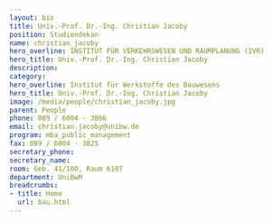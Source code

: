 ```yaml
---
layout: bio
title: Univ.-Prof. Dr.-Ing. Christian Jacoby
position: Studiendekan
name: christian_jacoby
hero_overline: INSTITUT FÜR VERKEHRSWESEN UND RAUMPLANUNG (IVR)
hero_title: Univ.-Prof. Dr.-Ing. Christian Jacoby
description: 
category: 
hero_overline: Institut für Werkstoffe des Bauwesens
hero_title: Univ.-Prof. Dr.-Ing. Christian Jacoby
image: /media/people/christian_jacoby.jpg
parent: People
phone: 089 / 6004 - 3866
email: christian.jacoby@unibw.de
program: mba_public_management
fax: 089 / 6004 - 3825
secretary_phone: 
secretary_name:
room: Geb. 41/100, Raum 6107
department: UniBwM
breadcrumbs:
- title: Home
  url: bau.html
---
```



